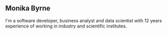 ## Monika Byrne

I'm a software developer, business analyst and data scientist with 12 years experience of working in industry and scientific institutes.

